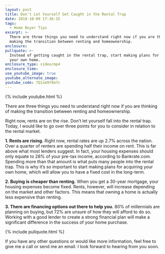 ```yaml
---
layout: post
title: Don't Let Yourself Get Caught in the Rental Trap
date: 2018-10-09 17:36:15
tags:
  - Home Buyer Tips
excerpt: >-
  There are three things you need to understand right now if you are thinking of
  making the transition between renting and homeownership.
enclosure:
pullquote: >-
  Instead of getting caught in the rental trap, start making plans for acquiring
  your own home.
enclosure_type: video/mp4
enclosure_time:
use_youtube_image: true
youtube_alternate_image:
youtube_code: 7Q1xm9f4m7c
---
```


{% include youtube.html %}

There are three things you need to understand right now if you are thinking of making the transition between renting and homeownership.

Right now, rents are on the rise. Don’t let yourself fall into the rental trap. Today, I would like to go over three points for you to consider in relation to the rental market.

**1. Rents are rising.** Right now, rental rates are up 2.7% across the nation. Over a quarter of renters are spending half their income on rent. This is far above what most lenders suggest. In fact, your housing expenses should only equate to 28% of your pre-tax income, according to Bankrate.com. Spending more than that amount is what puts many people into the rental trap. This is why it’s so important to start making plans for acquiring your own home, which will allow you to have a fixed cost in the long-term.&nbsp;

**2. Buying is cheaper than renting.** When you get a 30-year mortgage, your housing expenses become fixed. Rents, however, will increase depending on the market and other factors. This means that owning a home is actually less expensive than renting.&nbsp;

**3. There are financing options out there to help you.** 80% of millennials are planning on buying, but 72% are unsure of how they will afford to do so. Working with a good lender to create a strong financial plan will make a significant difference in the success of your home purchase.&nbsp;

{% include pullquote.html %}

If you have any other questions or would like more information, feel free to give me a call or send me an email. I look forward to hearing from you soon.